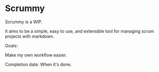 # Scrummy

Scrummy is a WIP.

It aims to be a simple, easy to use, and extensible tool for managing scrum projects with markdown.

Goals:

Make my own workflow easier.

Completion date: When it's done.
